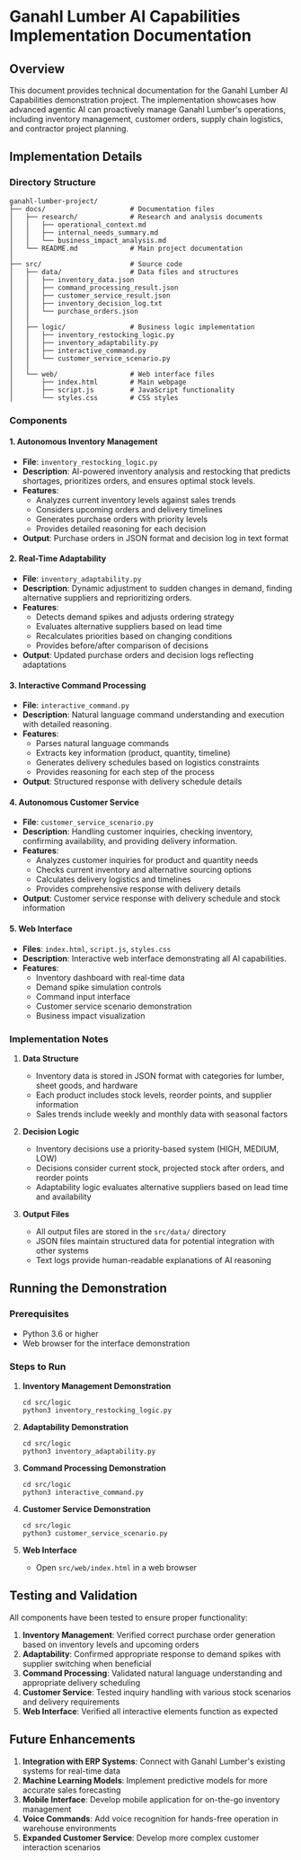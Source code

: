 # Ganahl Lumber AI Capabilities Implementation Documentation

## Overview
This document provides technical documentation for the Ganahl Lumber AI Capabilities demonstration project. The implementation showcases how advanced agentic AI can proactively manage Ganahl Lumber's operations, including inventory management, customer orders, supply chain logistics, and contractor project planning.

## Implementation Details

### Directory Structure
```
ganahl-lumber-project/
├── docs/                     # Documentation files
│   ├── research/             # Research and analysis documents
│   │   ├── operational_context.md
│   │   ├── internal_needs_summary.md
│   │   └── business_impact_analysis.md
│   └── README.md             # Main project documentation
│
├── src/                      # Source code
│   ├── data/                 # Data files and structures
│   │   ├── inventory_data.json
│   │   ├── command_processing_result.json
│   │   ├── customer_service_result.json
│   │   ├── inventory_decision_log.txt
│   │   └── purchase_orders.json
│   │
│   ├── logic/                # Business logic implementation
│   │   ├── inventory_restocking_logic.py
│   │   ├── inventory_adaptability.py
│   │   ├── interactive_command.py
│   │   └── customer_service_scenario.py
│   │
│   └── web/                  # Web interface files
│       ├── index.html        # Main webpage
│       ├── script.js         # JavaScript functionality
│       └── styles.css        # CSS styles
```

### Components

#### 1. Autonomous Inventory Management
- **File**: `inventory_restocking_logic.py`
- **Description**: AI-powered inventory analysis and restocking that predicts shortages, prioritizes orders, and ensures optimal stock levels.
- **Features**:
  - Analyzes current inventory levels against sales trends
  - Considers upcoming orders and delivery timelines
  - Generates purchase orders with priority levels
  - Provides detailed reasoning for each decision
- **Output**: Purchase orders in JSON format and decision log in text format

#### 2. Real-Time Adaptability
- **File**: `inventory_adaptability.py`
- **Description**: Dynamic adjustment to sudden changes in demand, finding alternative suppliers and reprioritizing orders.
- **Features**:
  - Detects demand spikes and adjusts ordering strategy
  - Evaluates alternative suppliers based on lead time
  - Recalculates priorities based on changing conditions
  - Provides before/after comparison of decisions
- **Output**: Updated purchase orders and decision logs reflecting adaptations

#### 3. Interactive Command Processing
- **File**: `interactive_command.py`
- **Description**: Natural language command understanding and execution with detailed reasoning.
- **Features**:
  - Parses natural language commands
  - Extracts key information (product, quantity, timeline)
  - Generates delivery schedules based on logistics constraints
  - Provides reasoning for each step of the process
- **Output**: Structured response with delivery schedule details

#### 4. Autonomous Customer Service
- **File**: `customer_service_scenario.py`
- **Description**: Handling customer inquiries, checking inventory, confirming availability, and providing delivery information.
- **Features**:
  - Analyzes customer inquiries for product and quantity needs
  - Checks current inventory and alternative sourcing options
  - Calculates delivery logistics and timelines
  - Provides comprehensive response with delivery details
- **Output**: Customer service response with delivery schedule and stock information

#### 5. Web Interface
- **Files**: `index.html`, `script.js`, `styles.css`
- **Description**: Interactive web interface demonstrating all AI capabilities.
- **Features**:
  - Inventory dashboard with real-time data
  - Demand spike simulation controls
  - Command input interface
  - Customer service scenario demonstration
  - Business impact visualization

### Implementation Notes

1. **Data Structure**
   - Inventory data is stored in JSON format with categories for lumber, sheet goods, and hardware
   - Each product includes stock levels, reorder points, and supplier information
   - Sales trends include weekly and monthly data with seasonal factors

2. **Decision Logic**
   - Inventory decisions use a priority-based system (HIGH, MEDIUM, LOW)
   - Decisions consider current stock, projected stock after orders, and reorder points
   - Adaptability logic evaluates alternative suppliers based on lead time and availability

3. **Output Files**
   - All output files are stored in the `src/data/` directory
   - JSON files maintain structured data for potential integration with other systems
   - Text logs provide human-readable explanations of AI reasoning

## Running the Demonstration

### Prerequisites
- Python 3.6 or higher
- Web browser for the interface demonstration

### Steps to Run

1. **Inventory Management Demonstration**
   ```
   cd src/logic
   python3 inventory_restocking_logic.py
   ```

2. **Adaptability Demonstration**
   ```
   cd src/logic
   python3 inventory_adaptability.py
   ```

3. **Command Processing Demonstration**
   ```
   cd src/logic
   python3 interactive_command.py
   ```

4. **Customer Service Demonstration**
   ```
   cd src/logic
   python3 customer_service_scenario.py
   ```

5. **Web Interface**
   - Open `src/web/index.html` in a web browser

## Testing and Validation

All components have been tested to ensure proper functionality:

1. **Inventory Management**: Verified correct purchase order generation based on inventory levels and upcoming orders
2. **Adaptability**: Confirmed appropriate response to demand spikes with supplier switching when beneficial
3. **Command Processing**: Validated natural language understanding and appropriate delivery scheduling
4. **Customer Service**: Tested inquiry handling with various stock scenarios and delivery requirements
5. **Web Interface**: Verified all interactive elements function as expected

## Future Enhancements

1. **Integration with ERP Systems**: Connect with Ganahl Lumber's existing systems for real-time data
2. **Machine Learning Models**: Implement predictive models for more accurate sales forecasting
3. **Mobile Interface**: Develop mobile application for on-the-go inventory management
4. **Voice Commands**: Add voice recognition for hands-free operation in warehouse environments
5. **Expanded Customer Service**: Develop more complex customer interaction scenarios
